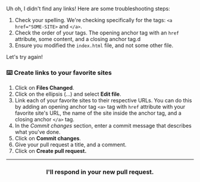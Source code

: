 Uh oh, I didn't find any links! Here are some troubleshooting steps:

1. Check your spelling. We're checking specifically for the tags: `<a href="SOME-SITE>` and `</a>`.
2. Check the order of your tags. The opening anchor tag with an `href` attribute, some content, and a closing anchor tag.d
3. Ensure you modified the `index.html` file, and not some other file. 

Let's try again!

### :keyboard: Create links to your favorite sites

1. Click on **Files Changed**.
1. Click on the ellipsis (...) and select **Edit file**.
1. Link each of your favorite sites to their respective URLs. You can do this by adding an opening anchor tag `<a>` tag with `href` attribute with your favorite site's URL, the name of the site inside the anchor tag, and a closing anchor `</a>` tag. 
1. In the _Commit changes_ section, enter a commit message that describes what you've done.
1. Click on **Commit changes**.
1. Give your pull request a title, and a comment.
1. Click on **Create pull request.**

<hr>
<h3 align="center">I'll respond in your new pull request.</h3>